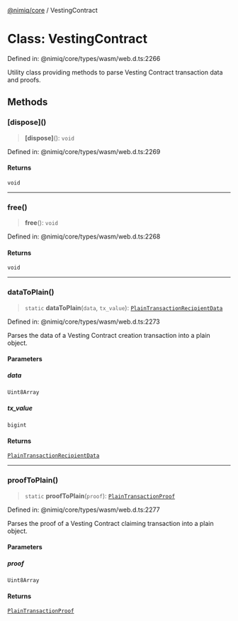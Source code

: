 [@nimiq/core](../globals.md) / VestingContract

# Class: VestingContract

Defined in: @nimiq/core/types/wasm/web.d.ts:2266

Utility class providing methods to parse Vesting Contract transaction data and proofs.

## Methods

### \[dispose\]()

> **\[dispose\]**(): `void`

Defined in: @nimiq/core/types/wasm/web.d.ts:2269

#### Returns

`void`

***

### free()

> **free**(): `void`

Defined in: @nimiq/core/types/wasm/web.d.ts:2268

#### Returns

`void`

***

### dataToPlain()

> `static` **dataToPlain**(`data`, `tx_value`): [`PlainTransactionRecipientData`](../type-aliases/PlainTransactionRecipientData.md)

Defined in: @nimiq/core/types/wasm/web.d.ts:2273

Parses the data of a Vesting Contract creation transaction into a plain object.

#### Parameters

##### data

`Uint8Array`

##### tx\_value

`bigint`

#### Returns

[`PlainTransactionRecipientData`](../type-aliases/PlainTransactionRecipientData.md)

***

### proofToPlain()

> `static` **proofToPlain**(`proof`): [`PlainTransactionProof`](../type-aliases/PlainTransactionProof.md)

Defined in: @nimiq/core/types/wasm/web.d.ts:2277

Parses the proof of a Vesting Contract claiming transaction into a plain object.

#### Parameters

##### proof

`Uint8Array`

#### Returns

[`PlainTransactionProof`](../type-aliases/PlainTransactionProof.md)
